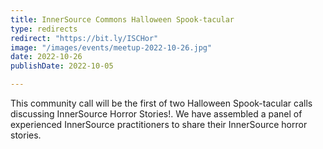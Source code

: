 ```yaml
---
title: InnerSource Commons Halloween Spook-tacular
type: redirects
redirect: "https://bit.ly/ISCHor"
image: "/images/events/meetup-2022-10-26.jpg"
date: 2022-10-26
publishDate: 2022-10-05

---
```


This community call will be the first of two Halloween Spook-tacular calls discussing InnerSource Horror Stories!. We have assembled a panel of experienced InnerSource practitioners to share their InnerSource horror stories. 

